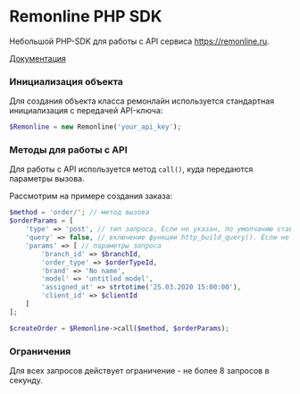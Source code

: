 # Remonline PHP SDK

Небольшой PHP-SDK для работы с API сервиса <https://remonline.ru>.

[Документация](https://remonline.ru/docs/api)

### Инициализация объекта

Для создания объекта класса ремонлайн используется стандартная инициализация с передачей API-ключа:

```php
$Remonline = new Remonline('your_api_key');
```

### Методы для работы с API

Для работы с API используется метод `call()`, куда передаются параметры вызова.

Рассмотрим на примере создания заказа:

```php
$method = 'order/'; // метод вызова
$orderParams = [
    'type' => 'post', // тип запроса. Если не указан, по умолчанию ставится get
    'query' => false, // включение функции http_build_query(). Если не указан, по умолчанию ставится true
    'params' => [ // параметры запроса
        'branch_id' => $branchId,
        'order_type' => $orderTypeId,
        'brand' => 'No name',
        'model' => 'untitled model',
        'assigned_at' => strtotime('25.03.2020 15:00:00'),
        'client_id' => $clientId
    ]
];

$createOrder = $Remonline->call($method, $orderParams);
```

### Ограничения

Для всех запросов действует ограничение - не более 8 запросов в секунду.